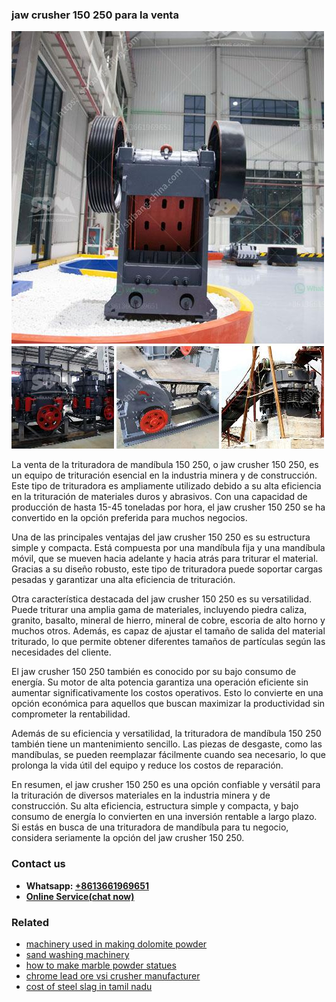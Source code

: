 <h3>jaw crusher 150 250 para la venta</h3><img src='1708497957.jpg' alt=''><p>La venta de la trituradora de mandíbula 150 250, o jaw crusher 150 250, es un equipo de trituración esencial en la industria minera y de construcción. Este tipo de trituradora es ampliamente utilizado debido a su alta eficiencia en la trituración de materiales duros y abrasivos. Con una capacidad de producción de hasta 15-45 toneladas por hora, el jaw crusher 150 250 se ha convertido en la opción preferida para muchos negocios.</p><p>Una de las principales ventajas del jaw crusher 150 250 es su estructura simple y compacta. Está compuesta por una mandíbula fija y una mandíbula móvil, que se mueven hacia adelante y hacia atrás para triturar el material. Gracias a su diseño robusto, este tipo de trituradora puede soportar cargas pesadas y garantizar una alta eficiencia de trituración.</p><p>Otra característica destacada del jaw crusher 150 250 es su versatilidad. Puede triturar una amplia gama de materiales, incluyendo piedra caliza, granito, basalto, mineral de hierro, mineral de cobre, escoria de alto horno y muchos otros. Además, es capaz de ajustar el tamaño de salida del material triturado, lo que permite obtener diferentes tamaños de partículas según las necesidades del cliente.</p><p>El jaw crusher 150 250 también es conocido por su bajo consumo de energía. Su motor de alta potencia garantiza una operación eficiente sin aumentar significativamente los costos operativos. Esto lo convierte en una opción económica para aquellos que buscan maximizar la productividad sin comprometer la rentabilidad.</p><p>Además de su eficiencia y versatilidad, la trituradora de mandíbula 150 250 también tiene un mantenimiento sencillo. Las piezas de desgaste, como las mandíbulas, se pueden reemplazar fácilmente cuando sea necesario, lo que prolonga la vida útil del equipo y reduce los costos de reparación.</p><p>En resumen, el jaw crusher 150 250 es una opción confiable y versátil para la trituración de diversos materiales en la industria minera y de construcción. Su alta eficiencia, estructura simple y compacta, y bajo consumo de energía lo convierten en una inversión rentable a largo plazo. Si estás en busca de una trituradora de mandíbula para tu negocio, considera seriamente la opción del jaw crusher 150 250.</p><h3>Contact us</h3><ul><li><strong>Whatsapp:&nbsp;<a href="https://wa.me/8613661969651">+8613661969651</a></strong></li><li><a href="https://swt.shibang-china.com/?git&amp;zhl&amp;jaw crusher 150 250 para la venta"><strong>Online Service(chat now)</strong></a></li></ul><h3>Related</h3><ul><li><a href='machinery used in making dolomite powder.md'>machinery used in making dolomite powder</a></li><li><a href='sand washing machinery.md'>sand washing machinery</a></li><li><a href='how to make marble powder statues.md'>how to make marble powder statues</a></li><li><a href='chrome lead ore vsi crusher manufacturer.md'>chrome lead ore vsi crusher manufacturer</a></li><li><a href='cost of steel slag in tamil nadu.md'>cost of steel slag in tamil nadu</a></li></ul>